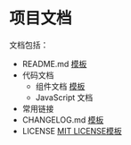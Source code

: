 # 项目文档
文档包括：
* README.md [模板](template/README.md)
* 代码文档
  * 组件文档 [模板](template/doc/component.md)
  * JavaScript 文档
* 常用链接
* CHANGELOG.md [模板](template/CHANGELOG.md)
* LICENSE [MIT LICENSE模板](template/license/MIT.md)